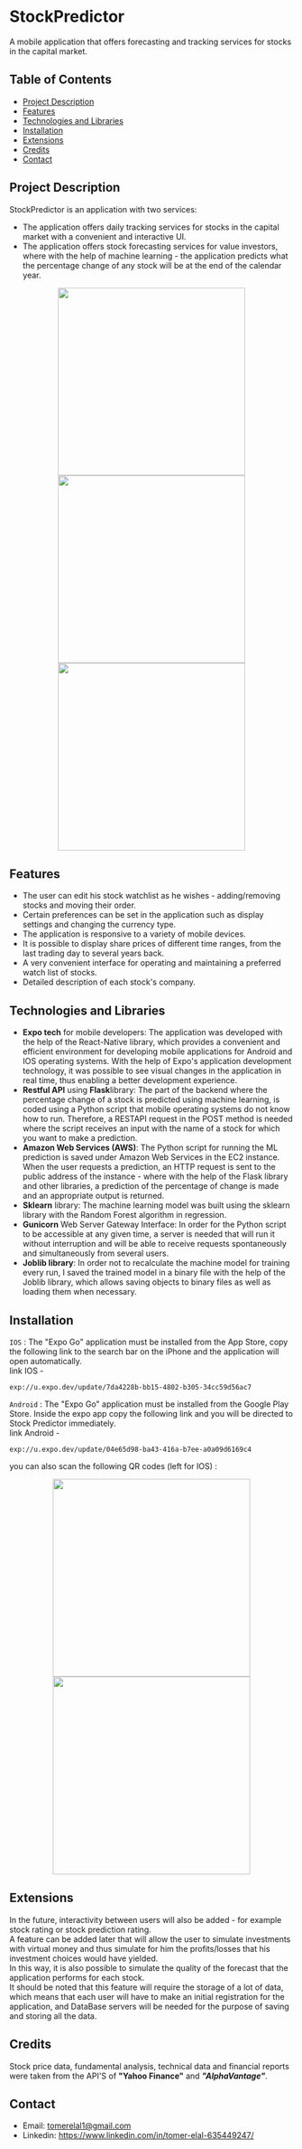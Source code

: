 # StockPredictor
A mobile application that offers forecasting and tracking services for stocks in the capital market.

## Table of Contents

- [Project Description](#Project-Description)
- [Features](#Features)
- [Technologies and Libraries](#Technologies-and-Libraries)
- [Installation](#installation)
- [Extensions](#Extensions)
- [Credits](#credits)
- [Contact](#contact)
  
## Project Description
StockPredictor is an application with two services:  
* The application offers daily tracking services for stocks in the capital market with a convenient and interactive UI.  
* The application offers stock forecasting services for value investors, where with the help of machine learning - the application predicts what the percentage change of any stock will be at the end of the calendar year.  

<div align="center">
    <img src="https://github.com/TomerElal/StockPredictor/assets/126855038/470a1e23-c4c9-4173-bc88-97c8c8fec05e" width="332" />
    <img src="https://github.com/TomerElal/StockPredictor/assets/126855038/2c99eac7-452f-4fef-bf3e-dc8350beefae" width="332" />
    <img src="https://github.com/TomerElal/StockPredictor/assets/126855038/8a75e49e-5e4e-41ef-8265-9368803bf04f" width="332" />
</div>

## Features
- The user can edit his stock watchlist as he wishes - adding/removing stocks and moving their order.  
- Certain preferences can be set in the application such as display settings and changing the currency type.  
- The application is responsive to a variety of mobile devices.  
- It is possible to display share prices of different time ranges, from the last trading day to several years back.  
- A very convenient interface for operating and maintaining a preferred watch list of stocks.  
- Detailed description of each stock's company.  

## Technologies and Libraries
- **Expo tech** for mobile developers: The application was developed with the help of the React-Native library, which provides a convenient and efficient environment for developing mobile applications for 
  Android and IOS operating systems. With the help of Expo's application development technology, it was possible to see visual changes in the application in real time, thus enabling a better development 
  experience.  
- **Restful API** using **Flask**library: The part of the backend where the percentage change of a stock is predicted using machine learning, is coded using a Python script that mobile operating systems 
  do not know how to run. Therefore, a RESTAPI request in the POST method is needed where the script receives an input with the name of a stock for which you want to make a prediction.  
- **Amazon Web Services (AWS)**: The Python script for running the ML prediction is saved under Amazon Web Services in the EC2 instance. When the user requests a prediction, an HTTP request is sent to the 
  public address of the instance - where with the help of the Flask library and other libraries, a prediction of the percentage of change is made and an appropriate output is returned.  
- **Sklearn** library: The machine learning model was built using the sklearn library with the Random Forest algorithm in regression.  
- **Gunicorn** Web Server Gateway Interface: In order for the Python script to be accessible at any given time, a server is needed that will run it without interruption and will be able to receive 
  requests spontaneously and simultaneously from several users.  
- **Joblib library**: In order not to recalculate the machine model for training every run, I saved the trained model in a binary file with the help of the Joblib library, which allows saving objects to 
  binary files as well as loading them when necessary.  
    
## Installation
``IOS`` : The "Expo Go" application must be installed from the App Store, copy the following link to the search bar on the iPhone and the application will open automatically.  
link IOS - 
```
exp://u.expo.dev/update/7da4228b-bb15-4802-b305-34cc59d56ac7
```  
  
``Android`` : The "Expo Go" application must be installed from the Google Play Store. Inside the expo app copy the following link and you will be directed to Stock Predictor immediately.  
link Android - 
```
exp://u.expo.dev/update/04e65d98-ba43-416a-b7ee-a0a09d6169c4
```  
  
you can also scan the following QR codes (left for IOS) :  
<div align='center'>
  <img src='https://github.com/TomerElal/StockPredictor/assets/126855038/e6c2074e-0356-403f-b7d0-2c800a8ff294' width=350/>
  <img src='https://github.com/TomerElal/StockPredictor/assets/126855038/3eeb41b9-670f-4690-af7f-a4d7f99d525e' width=350/>
</div>



## Extensions
In the future, interactivity between users will also be added - for example stock rating or stock prediction rating.  
A feature can be added later that will allow the user to simulate investments with virtual money and thus simulate for him the profits/losses that his investment choices would have yielded.  
In this way, it is also possible to simulate the quality of the forecast that the application performs for each stock.  
It should be noted that this feature will require the storage of a lot of data, which means that each user will have to make an initial registration for the application, and DataBase servers will be needed for the purpose of saving and storing all the data.  


## Credits
Stock price data, fundamental analysis, technical data and financial reports were taken from the API'S of **"Yahoo Finance"** and ***"AlphaVantage"***.  

## Contact
- Email: tomerelal1@gmail.com  
- Linkedin: https://www.linkedin.com/in/tomer-elal-635449247/  
